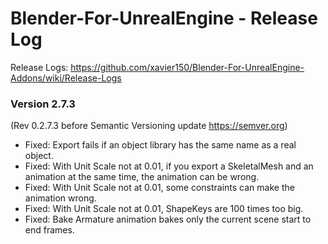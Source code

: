 # Blender-For-UnrealEngine - Release Log
Release Logs: https://github.com/xavier150/Blender-For-UnrealEngine-Addons/wiki/Release-Logs

### Version 2.7.3
(Rev 0.2.7.3 before Semantic Versioning update https://semver.org)

- Fixed: Export fails if an object library has the same name as a real object.
- Fixed: With Unit Scale not at 0.01, if you export a SkeletalMesh and an animation at the same time, the animation can be wrong.
- Fixed: With Unit Scale not at 0.01, some constraints can make the animation wrong.
- Fixed: With Unit Scale not at 0.01, ShapeKeys are 100 times too big.
- Fixed: Bake Armature animation bakes only the current scene start to end frames.